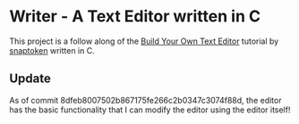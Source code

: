 # Writer - A Text Editor written in C

This project is a follow along of the [Build Your Own Text Editor](https://viewsourcecode.org/snaptoken/kilo/index.html) tutorial by [snaptoken](https://github.com/snaptoken) written in C.

## Update

As of commit 8dfeb8007502b867175fe266c2b0347c3074f88d, the editor has the basic functionality that I can modify the editor using the editor itself!

